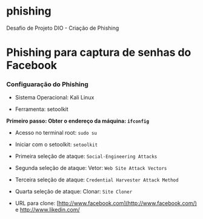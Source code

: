 # phishing
Desafio de Projeto DIO - Criação de Phishing
# Phishing para captura de senhas do Facebook



### Configuaração do Phishing



- Sistema Operacional: Kali Linux

- Ferramenta: setoolkit

  

**Primeiro passo: Obter o endereço da máquina: `ifconfig`** 



- Acesso no terminal root: `sudo su`

- Iniciar com o setoolkit: `setoolkit`

- Primeira seleção de ataque: `Social-Engineering Attacks`

- Segunda seleção de ataque: Vetor: `Web Site Attack Vectors`

- Terceira seleção de ataque: `Credential Harvester Attack Method `

- Quarta seleção de ataque: Clonar: `Site Cloner`

- URL para clone: [http://www.facebook.com](http://www.facebook.com/) e http://www.likedin.com/

  



